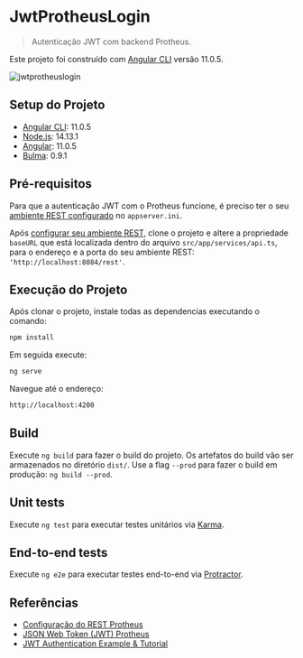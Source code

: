 # JwtProtheusLogin
> Autenticação JWT com backend Protheus.

Este projeto foi construído com [Angular CLI](https://github.com/angular/angular-cli) versão 11.0.5.

![jwtprotheuslogin](https://user-images.githubusercontent.com/18331586/104857105-05a71580-58f5-11eb-9ce8-522fbbc2837b.gif)

## Setup do Projeto

* [Angular CLI](https://github.com/angular/angular-cli): 11.0.5
* [Node.js](https://github.com/nodejs/node): 14.13.1
* [Angular](https://github.com/angular/angular): 11.0.5
* [Bulma](https://github.com/jgthms/bulma): 0.9.1

## Pré-requisitos

Para que a autenticação JWT com o Protheus funcione, é preciso ter o seu [ambiente REST configurado](https://tdn.totvs.com/pages/releaseview.action?pageId=519719292) no `appserver.ini`.

Após [configurar seu ambiente REST](https://tdn.totvs.com/pages/releaseview.action?pageId=519719292), clone o projeto e altere a propriedade `baseURL` que está localizada dentro do arquivo `src/app/services/api.ts`, para o endereço e a porta do seu ambiente REST: `'http://localhost:8084/rest'`.

## Execução do Projeto

Após clonar o projeto, instale todas as dependencias executando o comando:

```sh
npm install
```

Em seguida execute:

```sh
ng serve
```

Navegue até o endereço:

```sh
http://localhost:4200
```

## Build

Execute `ng build` para fazer o build do projeto. Os artefatos do build vão ser armazenados no diretório `dist/`. Use a flag `--prod` para fazer o build em produção: `ng build --prod`.

## Unit tests

Execute `ng test` para executar testes unitários via [Karma](https://karma-runner.github.io).

## End-to-end tests

Execute `ng e2e` para executar testes end-to-end via [Protractor](http://www.protractortest.org/).

## Referências

* [Configuração do REST Protheus](https://tdn.totvs.com/pages/releaseview.action?pageId=519719292)
* [JSON Web Token (JWT) Protheus](https://centraldeatendimento.totvs.com/hc/pt-br/articles/360044840733-MP-ADVPL-JSON-Web-Token-JWT-)
* [JWT Authentication Example & Tutorial](https://jasonwatmore.com/post/2019/06/22/angular-8-jwt-authentication-example-tutorial)
